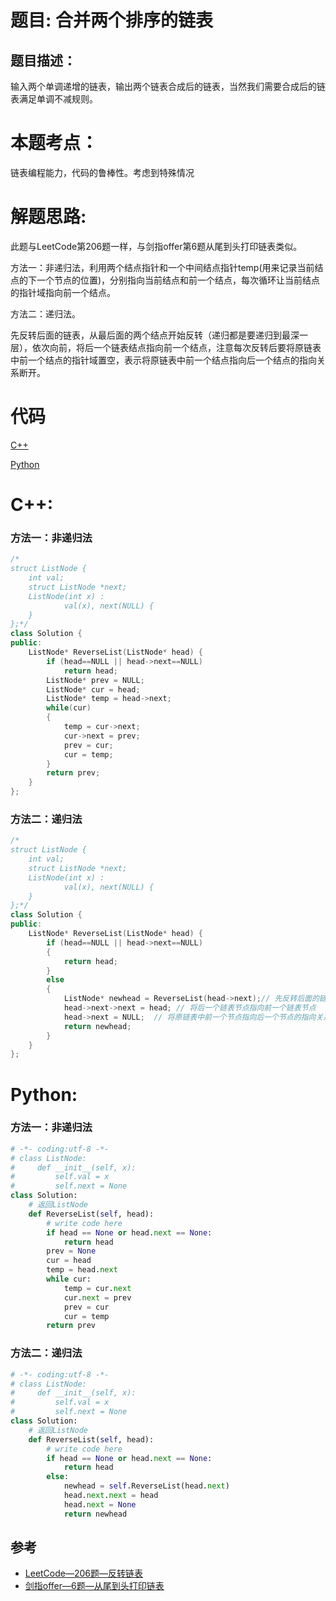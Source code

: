 # 题目: 合并两个排序的链表
## 题目描述：
输入两个单调递增的链表，输出两个链表合成后的链表，当然我们需要合成后的链表满足单调不减规则。

# 本题考点：
  
  链表编程能力，代码的鲁棒性。考虑到特殊情况
  
# 解题思路:
此题与LeetCode第206题一样，与剑指offer第6题从尾到头打印链表类似。

  方法一：非递归法，利用两个结点指针和一个中间结点指针temp(用来记录当前结点的下一个节点的位置)，分别指向当前结点和前一个结点，每次循环让当前结点的指针域指向前一个结点。
  
  方法二：递归法。
  
  先反转后面的链表，从最后面的两个结点开始反转（递归都是要递归到最深一层），依次向前，将后一个链表结点指向前一个结点，注意每次反转后要将原链表中前一个结点的指针域置空，表示将原链表中前一个结点指向后一个结点的指向关系断开。
  
# 代码

[C++](./MergeSortedLists.cpp)

[Python](./MergeSortedLists.py)

# C++: 
### 方法一：非递归法
```c++
/*
struct ListNode {
	int val;
	struct ListNode *next;
	ListNode(int x) :
			val(x), next(NULL) {
	}
};*/
class Solution {
public:
    ListNode* ReverseList(ListNode* head) {
        if (head==NULL || head->next==NULL)
            return head;
        ListNode* prev = NULL;
        ListNode* cur = head;
        ListNode* temp = head->next;
        while(cur)
        {
            temp = cur->next;
            cur->next = prev;
            prev = cur;
            cur = temp;
        }
        return prev;
    }
};
```
### 方法二：递归法
```c++
/*
struct ListNode {
	int val;
	struct ListNode *next;
	ListNode(int x) :
			val(x), next(NULL) {
	}
};*/
class Solution {
public:
    ListNode* ReverseList(ListNode* head) {
        if (head==NULL || head->next==NULL)
        {
            return head;
        }
        else
        {
            ListNode* newhead = ReverseList(head->next);// 先反转后面的链表，从最后面两个节点开始，
            head->next->next = head; // 将后一个链表节点指向前一个链表节点
            head->next = NULL;  // 将原链表中前一个节点指向后一个节点的指向关系断开
            return newhead;  
        }
    }
};
```

# Python:
### 方法一：非递归法
```python
# -*- coding:utf-8 -*-
# class ListNode:
#     def __init__(self, x):
#         self.val = x
#         self.next = None
class Solution:
    # 返回ListNode
    def ReverseList(self, head):
        # write code here
        if head == None or head.next == None:
            return head
        prev = None
        cur = head
        temp = head.next
        while cur:
            temp = cur.next
            cur.next = prev
            prev = cur
            cur = temp
        return prev
```
### 方法二：递归法
```python
# -*- coding:utf-8 -*-
# class ListNode:
#     def __init__(self, x):
#         self.val = x
#         self.next = None
class Solution:
    # 返回ListNode
    def ReverseList(self, head):
        # write code here
        if head == None or head.next == None:
            return head
        else:
            newhead = self.ReverseList(head.next)
            head.next.next = head
            head.next = None
            return newhead
```
## 参考
  -  [LeetCode—206题—反转链表](https://github.com/bryceustc/LeetCode_Note/blob/master/cpp/Reverse-Linked-List/README.md)
  -  [剑指offer—6题—从尾到头打印链表](https://github.com/bryceustc/CodingInterviews/blob/master/PrintListInReversedOrder/README.md)

